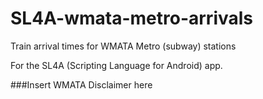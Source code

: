 SL4A-wmata-metro-arrivals
=========================

Train arrival times for WMATA Metro (subway) stations

For the SL4A (Scripting Language for Android) app.

###Insert WMATA Disclaimer here
